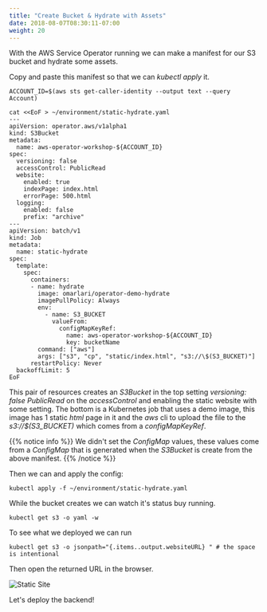 ```yaml
---
title: "Create Bucket & Hydrate with Assets"
date: 2018-08-07T08:30:11-07:00
weight: 20
---
```


With the AWS Service Operator running we can make a manifest for our S3
bucket and hydrate some assets.

Copy and paste this manifest so that we can *kubectl apply* it.

```
ACCOUNT_ID=$(aws sts get-caller-identity --output text --query Account)

cat <<EoF > ~/environment/static-hydrate.yaml
---
apiVersion: operator.aws/v1alpha1
kind: S3Bucket
metadata:
  name: aws-operator-workshop-${ACCOUNT_ID}
spec:
  versioning: false
  accessControl: PublicRead
  website:
    enabled: true
    indexPage: index.html
    errorPage: 500.html
  logging:
    enabled: false
    prefix: "archive"
---
apiVersion: batch/v1
kind: Job
metadata:
  name: static-hydrate
spec:
  template:
    spec:
      containers:
      - name: hydrate
        image: omarlari/operator-demo-hydrate
        imagePullPolicy: Always
        env:
          - name: S3_BUCKET
            valueFrom:
              configMapKeyRef:
                name: aws-operator-workshop-${ACCOUNT_ID}
                key: bucketName
        command: ["aws"]
        args: ["s3", "cp", "static/index.html", "s3://\$(S3_BUCKET)"]
      restartPolicy: Never
  backoffLimit: 5
EoF
```

This pair of resources creates an *S3Bucket* in the top setting *versioning:
false* *PublicRead* on the *accessControl* and enabling the static website with
some setting.  The bottom is a Kubernetes job that uses a demo image, this image
has 1 static *html* page in it and the *aws* cli to upload the file to the
*s3://$(S3_BUCKET)* which comes from a *configMapKeyRef*.


{{% notice info %}}
We didn't set the *ConfigMap* values, these values come from a *ConfigMap* that
is generated when the *S3Bucket* is create from the above manifest.
{{% /notice %}}

Then we can and apply the config:
```
kubectl apply -f ~/environment/static-hydrate.yaml
```

While the bucket creates we can watch it's status buy running.

```
kubectl get s3 -o yaml -w
```

To see what we deployed we can run

```
kubectl get s3 -o jsonpath="{.items..output.websiteURL} " # the space is intentional
```

Then open the returned URL in the browser.

![Static Site](/images/static-site.png)

Let's deploy the backend!
